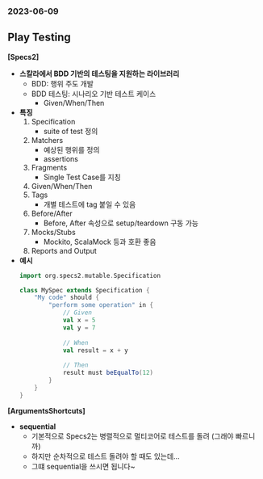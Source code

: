 ### 2023-06-09

## Play Testing
**[Specs2]**
- **스칼라에서 BDD 기반의 테스팅을 지원하는 라이브러리**
  - BDD: 행위 주도 개발
  - BDD 테스팅: 시나리오 기반 테스트 케이스
    - Given/When/Then
- **특징**
  1. Specification
      - suite of test 정의
  2. Matchers
      - 예상된 행위를 정의
      - assertions
  3. Fragments
      - Single Test Case를 지칭
  4. Given/When/Then
  5. Tags
      - 개별 테스트에 tag 붙일 수 있음
  6. Before/After
      - Before, After 속성으로 setup/teardown 구동 가능
  7. Mocks/Stubs
      - Mockito, ScalaMock 등과 호환 좋음
  8. Reports and Output
- **예시**
    ```scala
    import org.specs2.mutable.Specification
    
    class MySpec extends Specification {
        "My code" should {
            "perform some operation" in {
                // Given
                val x = 5
                val y = 7
                
                // When
                val result = x + y
                
                // Then
                result must beEqualTo(12)
            }
        }
    }
    ```
  
**[ArgumentsShortcuts]**
- **sequential**
  - 기본적으로 Specs2는 병렬적으로 멀티코어로 테스트를 돌려 (그래야 빠르니까)
  - 하지만 순차적으로 테스트 돌려야 할 때도 있는데...
  - 그떄 sequential을 쓰시면 됩니다~